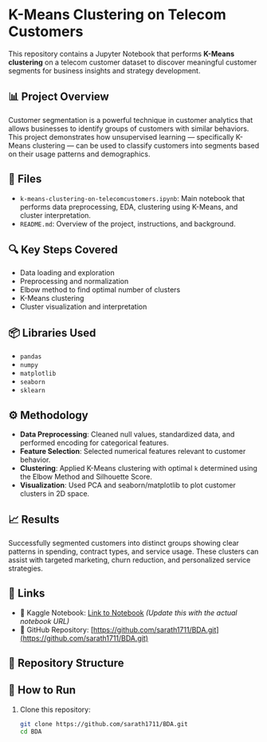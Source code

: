 # K-Means Clustering on Telecom Customers

This repository contains a Jupyter Notebook that performs **K-Means clustering** on a telecom customer dataset to discover meaningful customer segments for business insights and strategy development.

## 📊 Project Overview

Customer segmentation is a powerful technique in customer analytics that allows businesses to identify groups of customers with similar behaviors. This project demonstrates how unsupervised learning — specifically K-Means clustering — can be used to classify customers into segments based on their usage patterns and demographics.

## 📁 Files

- `k-means-clustering-on-telecomcustomers.ipynb`: Main notebook that performs data preprocessing, EDA, clustering using K-Means, and cluster interpretation.
- `README.md`: Overview of the project, instructions, and background.

## 🔍 Key Steps Covered

- Data loading and exploration
- Preprocessing and normalization
- Elbow method to find optimal number of clusters
- K-Means clustering
- Cluster visualization and interpretation

## 📦 Libraries Used

- `pandas`
- `numpy`
- `matplotlib`
- `seaborn`
- `sklearn`

## ⚙️ Methodology

- **Data Preprocessing**: Cleaned null values, standardized data, and performed encoding for categorical features.
- **Feature Selection**: Selected numerical features relevant to customer behavior.
- **Clustering**: Applied K-Means clustering with optimal `k` determined using the Elbow Method and Silhouette Score.
- **Visualization**: Used PCA and seaborn/matplotlib to plot customer clusters in 2D space.

## 📈 Results

Successfully segmented customers into distinct groups showing clear patterns in spending, contract types, and service usage. These clusters can assist with targeted marketing, churn reduction, and personalized service strategies.

## 🔗 Links

- 📓 Kaggle Notebook: [Link to Notebook](https://www.kaggle.com/) *(Update this with the actual notebook URL)*
- 📂 GitHub Repository: [https://github.com/sarath1711/BDA.git](https://github.com/sarath1711/BDA.git)

## 📂 Repository Structure

## 📌 How to Run

1. Clone this repository:
   ```bash
   git clone https://github.com/sarath1711/BDA.git
   cd BDA
